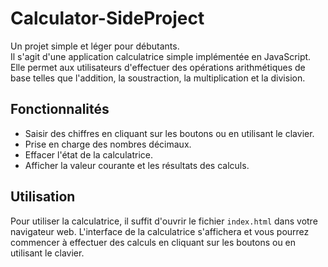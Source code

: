 # Calculator-SideProject
Un projet simple et léger pour débutants. <br>
Il s'agit d'une application calculatrice simple implémentée en JavaScript. Elle permet aux utilisateurs d'effectuer des opérations arithmétiques de base telles que l'addition, la soustraction, la multiplication et la division.

## Fonctionnalités

- Saisir des chiffres en cliquant sur les boutons ou en utilisant le clavier.
- Prise en charge des nombres décimaux.
- Effacer l'état de la calculatrice.
- Afficher la valeur courante et les résultats des calculs.

## Utilisation

Pour utiliser la calculatrice, il suffit d'ouvrir le fichier `index.html` dans votre navigateur web. L'interface de la calculatrice s'affichera et vous pourrez commencer à effectuer des calculs en cliquant sur les boutons ou en utilisant le clavier.

